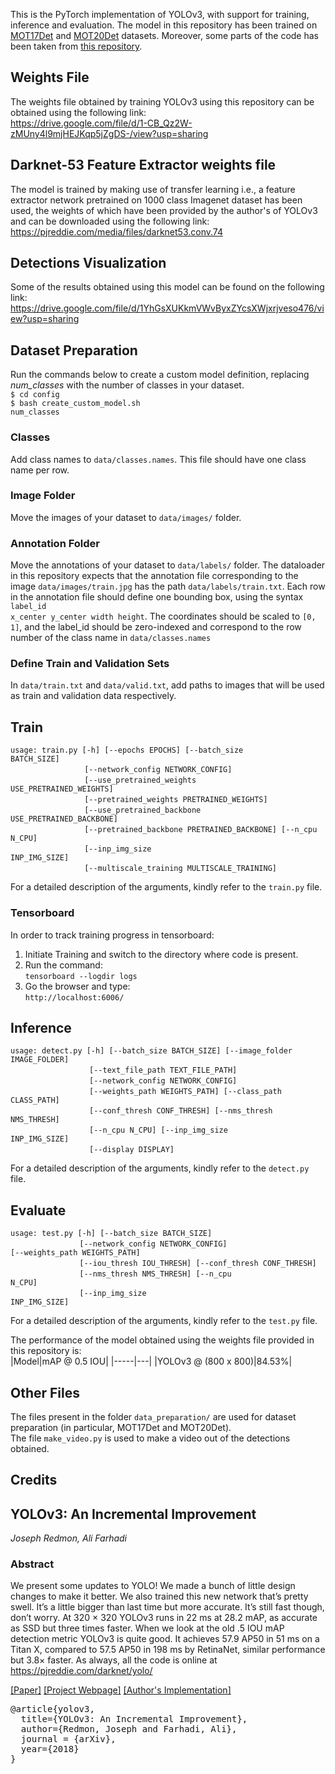 This is the PyTorch implementation of YOLOv3, with support for training, inference and evaluation. The model in this repository has been trained on <a href = "https://motchallenge.net/data/MOT17Det/">MOT17Det</a> and <a href = "https://motchallenge.net/data/MOT20Det/">MOT20Det</a> datasets. Moreover, some parts of the code has been taken from <a href = "https://github.com/eriklindernoren/PyTorch-YOLOv3">this repository</a>.

## Weights File
The weights file obtained by training YOLOv3 using this repository can be obtained using the following link:<br>
https://drive.google.com/file/d/1-CB_Qz2W-zMUny4l9mjHEJKqp5jZgDS-/view?usp=sharing

## Darknet-53 Feature Extractor weights file
The model is trained by making use of transfer learning i.e., a feature extractor network pretrained on 1000 class Imagenet dataset has been used, the weights of which have been provided by the author's of YOLOv3 and can be downloaded using the following link:<br>
https://pjreddie.com/media/files/darknet53.conv.74

## Detections Visualization
Some of the results obtained using this model can be found on the following link:<br>
https://drive.google.com/file/d/1YhGsXUKkmVWvByxZYcsXWjxrjveso476/view?usp=sharing

## Dataset Preparation
Run the commands below to create a custom model definition, replacing <i>num_classes</i> with the number of classes in your dataset.<br>
<code>$ cd config</code><br>
<code>$ bash create_custom_model.sh num_classes</code><br>
### Classes
Add class names to <code>data/classes.names</code>. This file should have one class name per row.
### Image Folder
Move the images of your dataset to <code>data/images/</code> folder.
### Annotation Folder
Move the annotations of your dataset to <code>data/labels/</code> folder. The dataloader in this repository expects that the annotation file corresponding to the image <code>data/images/train.jpg</code> has the path <code>data/labels/train.txt</code>. Each row in the annotation file should define one bounding box, using the syntax <code>label_id x_center y_center width height</code>. The coordinates should be scaled to <code>[0, 1]</code>, and the label_id should be zero-indexed and correspond to the row number of the class name in <code>data/classes.names</code>
### Define Train and Validation Sets
In <code>data/train.txt</code> and <code>data/valid.txt</code>, add paths to images that will be used as train and validation data respectively.
## Train
<code>usage: train.py [-h] [--epochs EPOCHS] [--batch_size BATCH_SIZE]</code><br>
&nbsp; &nbsp; &nbsp; &nbsp; &nbsp; &nbsp; &nbsp; &nbsp; &nbsp; &nbsp; &nbsp; &nbsp; &nbsp; &nbsp; &nbsp; <code>[--network_config NETWORK_CONFIG]</code><br>
&nbsp; &nbsp; &nbsp; &nbsp; &nbsp; &nbsp; &nbsp; &nbsp; &nbsp; &nbsp; &nbsp; &nbsp; &nbsp; &nbsp; &nbsp; <code>[--use_pretrained_weights USE_PRETRAINED_WEIGHTS]</code><br>
&nbsp; &nbsp; &nbsp; &nbsp; &nbsp; &nbsp; &nbsp; &nbsp; &nbsp; &nbsp; &nbsp; &nbsp; &nbsp; &nbsp; &nbsp; <code>[--pretrained_weights PRETRAINED_WEIGHTS]</code><br>
&nbsp; &nbsp; &nbsp; &nbsp; &nbsp; &nbsp; &nbsp; &nbsp; &nbsp; &nbsp; &nbsp; &nbsp; &nbsp; &nbsp; &nbsp; <code>[--use_pretrained_backbone USE_PRETRAINED_BACKBONE]</code><br>
&nbsp; &nbsp; &nbsp; &nbsp; &nbsp; &nbsp; &nbsp; &nbsp; &nbsp; &nbsp; &nbsp; &nbsp; &nbsp; &nbsp; &nbsp; <code>[--pretrained_backbone PRETRAINED_BACKBONE] [--n_cpu N_CPU]</code><br>
&nbsp; &nbsp; &nbsp; &nbsp; &nbsp; &nbsp; &nbsp; &nbsp; &nbsp; &nbsp; &nbsp; &nbsp; &nbsp; &nbsp; &nbsp; <code>[--inp_img_size INP_IMG_SIZE]</code><br>
&nbsp; &nbsp; &nbsp; &nbsp; &nbsp; &nbsp; &nbsp; &nbsp; &nbsp; &nbsp; &nbsp; &nbsp; &nbsp; &nbsp; &nbsp; <code>[--multiscale_training MULTISCALE_TRAINING]</code><br>

For a detailed description of the arguments, kindly refer to the <code>train.py</code> file.

### Tensorboard
In order to track training progress in tensorboard:<br>
1) Initiate Training and switch to the directory where code is present.<br>
2) Run the command:<br>
<code>tensorboard --logdir logs</code><br>
3) Go the browser and type:<br>
<code>http://localhost:6006/</code>

## Inference
<code>usage: detect.py [-h] [--batch_size BATCH_SIZE] [--image_folder IMAGE_FOLDER]</code><br>
&nbsp; &nbsp; &nbsp; &nbsp; &nbsp; &nbsp; &nbsp; &nbsp; &nbsp; &nbsp; &nbsp; &nbsp; &nbsp; &nbsp; &nbsp; &nbsp; <code>[--text_file_path TEXT_FILE_PATH]</code><br>
&nbsp; &nbsp; &nbsp; &nbsp; &nbsp; &nbsp; &nbsp; &nbsp; &nbsp; &nbsp; &nbsp; &nbsp; &nbsp; &nbsp; &nbsp; &nbsp; <code>[--network_config NETWORK_CONFIG]</code><br>
&nbsp; &nbsp; &nbsp; &nbsp; &nbsp; &nbsp; &nbsp; &nbsp; &nbsp; &nbsp; &nbsp; &nbsp; &nbsp; &nbsp; &nbsp; &nbsp; <code>[--weights_path WEIGHTS_PATH] [--class_path CLASS_PATH]</code><br>
&nbsp; &nbsp; &nbsp; &nbsp; &nbsp; &nbsp; &nbsp; &nbsp; &nbsp; &nbsp; &nbsp; &nbsp; &nbsp; &nbsp; &nbsp; &nbsp; <code>[--conf_thresh CONF_THRESH] [--nms_thresh NMS_THRESH]</code><br>
&nbsp; &nbsp; &nbsp; &nbsp; &nbsp; &nbsp; &nbsp; &nbsp; &nbsp; &nbsp; &nbsp; &nbsp; &nbsp; &nbsp; &nbsp; &nbsp; <code>[--n_cpu N_CPU] [--inp_img_size INP_IMG_SIZE]</code><br>
&nbsp; &nbsp; &nbsp; &nbsp; &nbsp; &nbsp; &nbsp; &nbsp; &nbsp; &nbsp; &nbsp; &nbsp; &nbsp; &nbsp; &nbsp; &nbsp; <code>[--display DISPLAY]</code><br>

For a detailed description of the arguments, kindly refer to the <code>detect.py</code> file.

## Evaluate
<code>usage: test.py [-h] [--batch_size BATCH_SIZE]</code><br>
&nbsp; &nbsp; &nbsp; &nbsp; &nbsp; &nbsp; &nbsp; &nbsp; &nbsp; &nbsp; &nbsp; &nbsp; &nbsp; &nbsp; <code>[--network_config NETWORK_CONFIG] [--weights_path WEIGHTS_PATH]</code><br>
&nbsp; &nbsp; &nbsp; &nbsp; &nbsp; &nbsp; &nbsp; &nbsp; &nbsp; &nbsp; &nbsp; &nbsp; &nbsp; &nbsp; <code>[--iou_thresh IOU_THRESH] [--conf_thresh CONF_THRESH]</code><br>
&nbsp; &nbsp; &nbsp; &nbsp; &nbsp; &nbsp; &nbsp; &nbsp; &nbsp; &nbsp; &nbsp; &nbsp; &nbsp; &nbsp; <code>[--nms_thresh NMS_THRESH] [--n_cpu N_CPU]</code><br>
&nbsp; &nbsp; &nbsp; &nbsp; &nbsp; &nbsp; &nbsp; &nbsp; &nbsp; &nbsp; &nbsp; &nbsp; &nbsp; &nbsp; <code>[--inp_img_size INP_IMG_SIZE]</code><br>

For a detailed description of the arguments, kindly refer to the <code>test.py</code> file.

The performance of the model obtained using the weights file provided in this repository is:<br>
|Model|mAP @ 0.5 IOU|
|-----|---|
|YOLOv3 @ (800 x 800)|84.53%|

## Other Files
The files present in the folder <code>data_preparation/</code> are used for dataset preparation (in particular, MOT17Det and MOT20Det).<br>
The file <code>make_video.py</code> is used to make a video out of the detections obtained.

## Credits
## YOLOv3: An Incremental Improvement
<i>Joseph Redmon, Ali Farhadi</i>
### Abstract
We present some updates to YOLO! We made a bunch of little design changes to make it better. We also trained this new network that’s pretty swell. It’s a little bigger than last time but more accurate. It’s still fast though, don’t worry. At 320 × 320 YOLOv3 runs in 22 ms at 28.2 mAP, as accurate as SSD but three times faster. When we look at the old .5 IOU mAP detection metric YOLOv3 is quite good. It achieves 57.9 AP50 in 51 ms on a Titan X, compared to 57.5 AP50 in 198 ms by RetinaNet, similar performance but 3.8× faster. As always, all the code is online at<br>
https://pjreddie.com/darknet/yolo/<br>

<a href = "https://pjreddie.com/media/files/papers/YOLOv3.pdf">[Paper]</a>
<a href = "https://pjreddie.com/darknet/yolo/">[Project Webpage]</a>
<a href = "https://github.com/pjreddie/darknet">[Author's Implementation]</a><br>
<pre>
@article{yolov3,
  title={YOLOv3: An Incremental Improvement},
  author={Redmon, Joseph and Farhadi, Ali},
  journal = {arXiv},
  year={2018}
}
</pre>

